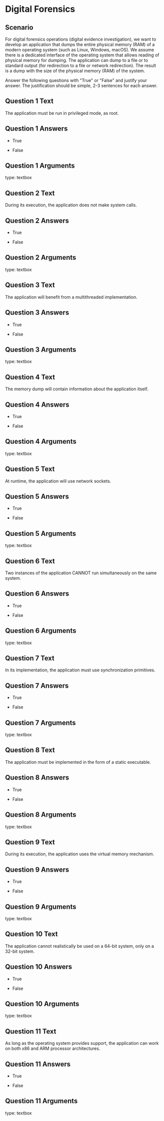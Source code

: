 # Digital Forensics

## Scenario

For digital forensics operations (digital evidence investigation), we want to develop an application that dumps the entire physical memory (RAM) of a modern operating system (such as Linux, Windows, macOS).
We assume there is a dedicated interface of the operating system that allows reading of physical memory for dumping.
The application can dump to a file or to standard output (for redirection to a file or network redirection).
The result is a dump with the size of the physical memory (RAM) of the system.

Answer the following questions with "True" or "False" and justify your answer.
The justification should be simple, 2-3 sentences for each answer.

## Question 1 Text

The application must be run in privileged mode, as root.

## Question 1 Answers

+ True

- False

## Question 1 Arguments

type: textbox

## Question 2 Text

During its execution, the application does not make system calls.

## Question 2 Answers

- True

+ False

## Question 2 Arguments

type: textbox

## Question 3 Text

The application will benefit from a multithreaded implementation.

## Question 3 Answers

+ True

- False

## Question 3 Arguments

type: textbox

## Question 4 Text

The memory dump will contain information about the application itself.

## Question 4 Answers

+ True

- False

## Question 4 Arguments

type: textbox

## Question 5 Text

At runtime, the application will use network sockets.

## Question 5 Answers

- True

+ False

## Question 5 Arguments

type: textbox

## Question 6 Text

Two instances of the application CANNOT run simultaneously on the same system.

## Question 6 Answers

- True

+ False

## Question 6 Arguments

type: textbox

## Question 7 Text

In its implementation, the application must use synchronization primitives.

## Question 7 Answers

- True

+ False

## Question 7 Arguments

type: textbox

## Question 8 Text

The application must be implemented in the form of a static executable.

## Question 8 Answers

- True

+ False

## Question 8 Arguments

type: textbox

## Question 9 Text

During its execution, the application uses the virtual memory mechanism.

## Question 9 Answers

+ True

- False

## Question 9 Arguments

type: textbox

## Question 10 Text

The application cannot realistically be used on a 64-bit system, only on a 32-bit system.

## Question 10 Answers

- True

+ False

## Question 10 Arguments

type: textbox

## Question 11 Text

As long as the operating system provides support, the application can work on both x86 and ARM processor architectures.

## Question 11 Answers

- True

+ False

## Question 11 Arguments

type: textbox
